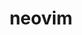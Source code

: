 ---
title: "neovim"
layout: cache
categories: [package, develop-2025-02-16]
meta: {"compilers": ["gcc@=10.5.0", "gcc@=13.3.0"], "num_specs": 2, "num_specs_by_stack": {"developer-tools-aarch64-linux-gnu": 1, "developer-tools-x86_64_v3-linux-gnu": 1, "root": 2}, "oss": ["centos7", "rhel8"], "platforms": ["linux"], "stacks": ["developer-tools-aarch64-linux-gnu", "developer-tools-x86_64_v3-linux-gnu", "root"], "targets": ["aarch64", "x86_64_v3"], "versions": ["0.10.2"]}
spec_details: [{"compiler": "gcc@=10.5.0", "hash": "u5gty7n6mht3k45gipriyxq3alsafvoe", "os": "centos7", "platform": "linux", "size": "-", "stacks": ["developer-tools-x86_64_v3-linux-gnu", "root"], "tarball": "https://binaries.spack.io/develop-2025-02-16/build_cache/linux-centos7-x86_64_v3/gcc-10.5.0/neovim-0.10.2/linux-centos7-x86_64_v3-gcc-10.5.0-neovim-0.10.2-u5gty7n6mht3k45gipriyxq3alsafvoe.spack", "target": "x86_64_v3", "variants": ["build_system=cmake", "build_type=Release", "generator=make", "~ipo", "~no_luajit"], "versions": ["0.10.2"]}, {"compiler": "gcc@=13.3.0", "hash": "bl2unrvhedgfdz35kbjfzuwq2wkz2mex", "os": "rhel8", "platform": "linux", "size": "-", "stacks": ["developer-tools-aarch64-linux-gnu", "root"], "tarball": "https://binaries.spack.io/develop-2025-02-16/build_cache/linux-rhel8-aarch64/gcc-13.3.0/neovim-0.10.2/linux-rhel8-aarch64-gcc-13.3.0-neovim-0.10.2-bl2unrvhedgfdz35kbjfzuwq2wkz2mex.spack", "target": "aarch64", "variants": ["build_system=cmake", "build_type=Release", "generator=make", "~ipo", "~no_luajit"], "versions": ["0.10.2"]}]
---